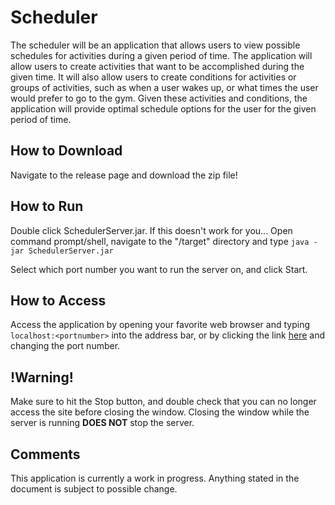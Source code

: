# Scheduler
The scheduler will be an application that allows users to view possible schedules for activities during a given period of time. The application will allow users to create activities that want to be accomplished during the given time. It will also allow users to create conditions for activities or groups of activities, such as when a user wakes up, or what times the user would prefer to go to the gym. Given these activities and conditions, the application will provide optimal schedule options for the user for the given period of time.

## How to Download
Navigate to the release page and download the zip file!

## How to Run

Double click SchedulerServer.jar. If this doesn't work for you...
Open command prompt/shell, navigate to the "/target" directory and type `java -jar SchedulerServer.jar`

Select which port number you want to run the server on, and click Start.

## How to Access
Access the application by opening your favorite web browser and typing `localhost:<portnumber>` into the address bar, or by clicking the link [here](http://localhost:1337) and changing the port number.

## !Warning!
Make sure to hit the Stop button, and double check that you can no longer access the site before closing the window. Closing the window while the server is running **DOES NOT** stop the server.

## Comments
This application is currently a work in progress. Anything stated in the document is subject to possible change.
